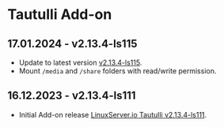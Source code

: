# Tautulli Add-on

## 17.01.2024 - v2.13.4-ls115
  - Update to latest version [v2.13.4-ls115](https://github.com/linuxserver/docker-tautulli/releases/tag/v2.13.4-ls115).
  - Mount `/media` and `/share` folders with read/write permission.

  ## 16.12.2023 - v2.13.4-ls111
  - Initial Add-on release [LinuxServer.io Tautulli v2.13.4-ls111](https://github.com/linuxserver/docker-tautulli/releases/tag/v2.13.4-ls111).